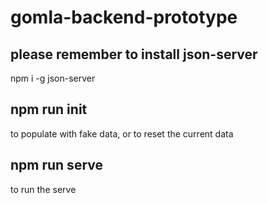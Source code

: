 # gomla-backend-prototype

## please remember to install json-server
npm i -g json-server

## npm run init 
to populate with fake data, or to reset the current data

## npm run serve
to run the serve
